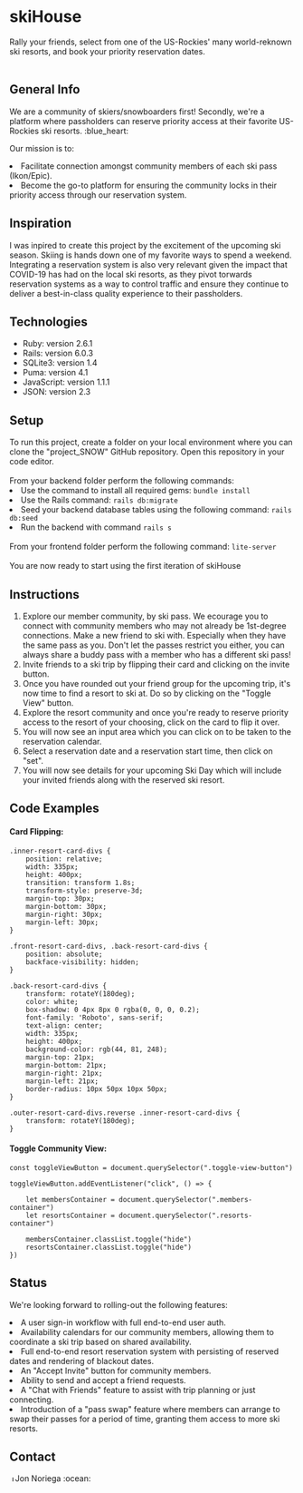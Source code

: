 <h1>skiHouse</h1>
Rally your friends, select from one of the US-Rockies' many world-reknown ski resorts, and book your priority reservation dates.
<br></br>
<h2>General Info</h2>
<p>
We are a community of skiers/snowboarders first! Secondly, we're a platform where passholders can reserve priority access at their favorite US-Rockies ski resorts. :blue_heart:
 
Our mission is to:

<li>Facilitate connection amongst community members of each ski pass (Ikon/Epic).</li>
<li>Become the go-to platform for ensuring the community locks in their priority access through our reservation system.</li>
</p>

<h2>Inspiration</h2>

<p>
I was inpired to create this project by the excitement of the upcoming ski season. Skiing is hands down one of my favorite ways to spend a weekend. Integrating a reservation system is also very relevant given the impact that COVID-19 has had on the local ski resorts, as they pivot torwards reservation systems as a way to control traffic and ensure they continue to deliver a best-in-class quality experience to their passholders.
</p>

<h2>Technologies</h2>

<ul>
 <li>Ruby: version 2.6.1</li>
 <li>Rails: version 6.0.3</li>
 <li>SQLite3: version 1.4</li>
 <li>Puma: version 4.1</li>
 <li>JavaScript: version 1.1.1</li>
 <li>JSON: version 2.3</li>
</ul>

<h2>Setup</h2>
To run this project, create a folder on your local environment where you can clone the "project_SNOW" GitHub repository. Open this repository in your code editor.<br><br>
From your backend folder perform the following commands:<br>
<li>Use the command to install all required gems: <code>bundle install</code></li>
<li>Use the Rails command: <code>rails db:migrate</code></li>
<li>Seed your backend database tables using the following command: <code>rails db:seed</code></li>
<li>Run the backend with command <code>rails s</code></li><br>
From your frontend folder perform the following command: <code>lite-server</code><br><br>
You are now ready to start using the first iteration of skiHouse<br>

<h2>Instructions</h2>
<ol>
 <li>Explore our member community, by ski pass. We ecourage you to connect with community members who may not already be 1st-degree connections. Make a new friend to ski with. Especially when they have the same pass as you. Don't let the passes restrict you either, you can always share a buddy pass with a member who has a different ski pass!</li>
 <li>Invite friends to a ski trip by flipping their card and clicking on the invite button.</li>
 <li>Once you have rounded out your friend group for the upcoming trip, it's now time to find a resort to ski at. Do so by clicking on the "Toggle View" button.</li>
 <li>Explore the resort community and once you're ready to reserve priority access to the resort of your choosing, click on the card to flip it over.</li>
 <li>You will now see an input area which you can click on to be taken to the reservation calendar.</li>
 <li>Select a reservation date and a reservation start time, then click on "set".</li>
 <li>You will now see details for your upcoming Ski Day which will include your invited friends along with the reserved ski resort.</li>
</ol>

<h2>Code Examples</h2>

<h4>Card Flipping:</h4>

```
.inner-resort-card-divs {
    position: relative;
    width: 335px;
    height: 400px;
    transition: transform 1.8s;
    transform-style: preserve-3d;
    margin-top: 30px;
    margin-bottom: 30px;
    margin-right: 30px;
    margin-left: 30px;
}

.front-resort-card-divs, .back-resort-card-divs {
    position: absolute;
    backface-visibility: hidden;
}

.back-resort-card-divs {
    transform: rotateY(180deg);
    color: white;
    box-shadow: 0 4px 8px 0 rgba(0, 0, 0, 0.2);
    font-family: 'Roboto', sans-serif;
    text-align: center;
    width: 335px;
    height: 400px;
    background-color: rgb(44, 81, 248);
    margin-top: 21px;
    margin-bottom: 21px;
    margin-right: 21px;
    margin-left: 21px;
    border-radius: 10px 50px 10px 50px;
}

.outer-resort-card-divs.reverse .inner-resort-card-divs {
    transform: rotateY(180deg);
}
```

<h4>Toggle Community View:</h4>

```
const toggleViewButton = document.querySelector(".toggle-view-button")

toggleViewButton.addEventListener("click", () => {
    
    let membersContainer = document.querySelector(".members-container")
    let resortsContainer = document.querySelector(".resorts-container")
    
    membersContainer.classList.toggle("hide")
    resortsContainer.classList.toggle("hide")
})
```

<h2>Status</h2>

We're looking forward to rolling-out the following features:
<li>A user sign-in workflow with full end-to-end user auth.</li>
<li>Availability calendars for our community members, allowing them to coordinate a ski trip based on shared availability.</li>
<li>Full end-to-end resort reservation system with persisting of reserved dates and rendering of blackout dates.</li>
<li>An "Accept Invite" button for community members.</li>
<li>Ability to send and accept a friend requests.</li>
<li>A "Chat with Friends" feature to assist with trip planning or just connecting.</li>
<li>Introduction of a "pass swap" feature where members can arrange to swap their passes for a period of time, granting them access to more ski resorts.</li>

<h2>Contact</h2>
<a href="https://www.linkedin.com/in/jonathannoriega/"><img src="https://user-images.githubusercontent.com/68958970/94946276-dc7b8a00-04a9-11eb-9431-366689b9fa06.png" alt="Jon Noriega" style="width:10px;height:10px;"></a>Jon Noriega :ocean:<br>

